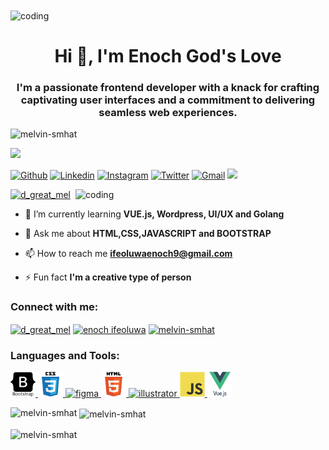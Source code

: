 <img align="center" alt="coding" width="1000" height="500"  src="https://media.tenor.com/qJ5evVs-_uUAAAAC/coding.gif">
<br>
<h1 align="center">Hi 👋, I'm Enoch God's Love</h1>
<h3 align="center">I'm a passionate frontend developer with a knack for crafting captivating user interfaces and a commitment to delivering seamless web experiences.</h3>
<p align="center">
<p align="left"> <img src="https://komarev.com/ghpvc/?username=melvin-smhat&label=Profile%20views&color=0e75b6&style=flat" alt="melvin-smhat" /> </p>
 <img src="https://badges.pufler.dev/repos/Melvin-smhat"/>
 </p>

[![Github](https://img.shields.io/badge/-Github-000?style=flat&logo=Github&logoColor=white)](https://github.com/Melvin-smhat)
[![Linkedin](https://img.shields.io/badge/-LinkedIn-blue?style=flat&logo=Linkedin&logoColor=white)](https://www.linkedin.com/in/enoch-ifeoluwa-4454b7225/)
[![Instagram](https://img.shields.io/badge/-Instagram-c13584?style=flat&labelColor=c13584&logo=instagram&logoColor=white)](https://www.instagram.com/Melvin_smhat/)
[![Twitter](https://img.shields.io/badge/-Twitter-1ca0f1?style=flat-square&labelColor=1ca0f1&logo=twitter&logoColor=white&link=https://twitter.com/jobic10)](https://twitter.com/D_great_MEL)
[![Gmail](https://img.shields.io/badge/-Gmail-c14438?style=flat&logo=Gmail&logoColor=white)](mailto:ifeoluwaenoch9@gmail.com)
<a href="https://wa.me/2348117217515?text=Hi Enoch">
  <img src="https://img.shields.io/badge/WHATSAPP-%2325D366.svg?&style=flat-square&logo=whatsapp&logoColor=white" />
</a>

<img align="right" alt="coding" width="400" src="https://camo.githubusercontent.com/cae12fddd9d6982901d82580bdf321d81fb299141098ca1c2d4891870827bf17/68747470733a2f2f6d69726f2e6d656469756d2e636f6d2f6d61782f313336302f302a37513379765349765f7430696f4a2d5a2e676966">





<p align="left"> <a href="https://twitter.com/d_great_mel" target="blank"><img src="https://img.shields.io/twitter/follow/d_great_mel?logo=twitter&style=for-the-badge" alt="d_great_mel" /></a> </p>

- 🌱 I’m currently learning **VUE.js, Wordpress, UI/UX and Golang**

- 💬 Ask me about **HTML,CSS,JAVASCRIPT and BOOTSTRAP**

- 📫 How to reach me **ifeoluwaenoch9@gmail.com**

- ⚡ Fun fact **I'm a creative type of person**

<h3 align="left">Connect with me:</h3>
<p align="left">
<a href="https://twitter.com/d_great_mel" target="blank"><img align="center" src="https://raw.githubusercontent.com/rahuldkjain/github-profile-readme-generator/master/src/images/icons/Social/twitter.svg" alt="d_great_mel" height="30" width="40" /></a>
<a href="https://www.linkedin.com/in/enoch-ifeoluwa-4454b7225/" target="blank"><img align="center" src="https://raw.githubusercontent.com/rahuldkjain/github-profile-readme-generator/master/src/images/icons/Social/linked-in-alt.svg" alt="enoch ifeoluwa" height="30" width="40" /></a>
<a href="https://instagram.com/melvin-smhat" target="blank"><img align="center" src="https://raw.githubusercontent.com/rahuldkjain/github-profile-readme-generator/master/src/images/icons/Social/instagram.svg" alt="melvin-smhat" height="30" width="40" /></a>
</p>

<h3 align="left">Languages and Tools:</h3>
<p align="left"> <a href="https://getbootstrap.com" target="_blank" rel="noreferrer"> <img src="https://raw.githubusercontent.com/devicons/devicon/master/icons/bootstrap/bootstrap-plain-wordmark.svg" alt="bootstrap" width="40" height="40"/> </a> <a href="https://www.w3schools.com/css/" target="_blank" rel="noreferrer"> <img src="https://raw.githubusercontent.com/devicons/devicon/master/icons/css3/css3-original-wordmark.svg" alt="css3" width="40" height="40"/> </a> <a href="https://www.figma.com/" target="_blank" rel="noreferrer"> <img src="https://www.vectorlogo.zone/logos/figma/figma-icon.svg" alt="figma" width="40" height="40"/> </a> <a href="https://www.w3.org/html/" target="_blank" rel="noreferrer"> <img src="https://raw.githubusercontent.com/devicons/devicon/master/icons/html5/html5-original-wordmark.svg" alt="html5" width="40" height="40"/> </a> <a href="https://www.adobe.com/in/products/illustrator.html" target="_blank" rel="noreferrer"> <img src="https://www.vectorlogo.zone/logos/adobe_illustrator/adobe_illustrator-icon.svg" alt="illustrator" width="40" height="40"/> </a> <a href="https://developer.mozilla.org/en-US/docs/Web/JavaScript" target="_blank" rel="noreferrer"> <img src="https://raw.githubusercontent.com/devicons/devicon/master/icons/javascript/javascript-original.svg" alt="javascript" width="40" height="40"/> </a> <a href="https://vuejs.org/" target="_blank" rel="noreferrer"> <img src="https://raw.githubusercontent.com/devicons/devicon/master/icons/vuejs/vuejs-original-wordmark.svg" alt="vuejs" width="40" height="40"/> </a> </p>

<p><img align="left" src="https://github-readme-stats.vercel.app/api/top-langs?username=melvin-smhat&show_icons=true&locale=en&layout=compact" alt="melvin-smhat" /></p>

<p>&nbsp;<img align="center" src="https://github-readme-stats.vercel.app/api?username=melvin-smhat&show_icons=true&locale=en" alt="melvin-smhat" /></p>

<p><img align="center" src="https://github-readme-streak-stats.herokuapp.com/?user=melvin-smhat&" alt="melvin-smhat" /></p>
